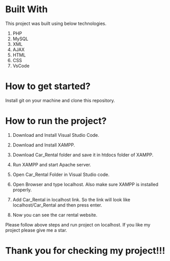 # **Built With**

This project was built using below technologies.

1. PHP
2. MySQL
3. XML
4. AJAX
5. HTML
6. CSS
7. VsCode

# **How to get started?**

Install git on your machine and clone this repository.

# **How to run the project?**

1. Download and Install Visual Studio Code.

2. Download and Install XAMPP.

3. Download Car_Rental folder and save it in htdocs folder of XAMPP.

4. Run XAMPP and start Apache server.

5. Open Car_Rental Folder in Visual Studio code. 

6. Open Browser and type localhost. Also make sure XAMPP is installed properly.

7. Add Car_Rental in localhost link. So the link will look like localhost/Car_Rental and then press enter.

8. Now you can see the car rental website.




Please follow above steps and run project on localhost. If you like my project please give me a star. 

# Thank you for checking my project!!!

